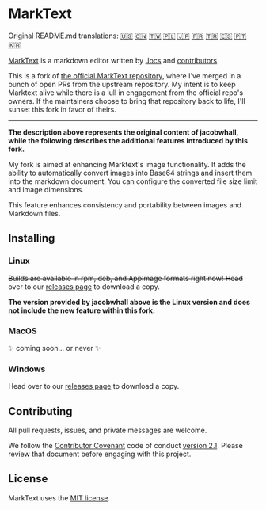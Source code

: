 # MarkText

Original README.md translations:
[:us:](docs/i18n/english.md#readme)
[:cn:](docs/i18n/zh_cn.md#readme)
[:taiwan:](docs/i18n/zh_tw.md#readme)
[:poland:](docs/i18n/pl.md#readme)
[:jp:](docs/i18n/ja.md#readme)
[:fr:](docs/i18n/french.md#readme)
[:tr:](docs/i18n/tr.md#readme)
[:es:](docs/i18n/spanish.md#readme)
[:portugal:](docs/i18n/pt.md#readme)
[:kr:](docs/i18n/ko.md#readme)

[MarkText](https://github.com/marktext/marktext) is a markdown editor written by [Jocs](https://github.com/Jocs) and [contributors](https://github.com/marktext/marktext/graphs/contributors).

This is a fork of [the official MarkText repository](https://github.com/marktext/marktext), where I've merged in a bunch of open PRs from the upstream repository.
My intent is to keep Marktext alive while there is a lull in engagement from the official repo's owners.
If the maintainers choose to bring that repository back to life, I'll sunset this fork in favor of theirs.

---

**The description above represents the original content of jacobwhall, while the following describes the additional features introduced by this fork.**

My fork is aimed at enhancing Marktext's image functionality. It adds the ability to automatically convert images into Base64 strings and insert them into the markdown document. You can configure the converted file size limit and image dimensions.

This feature enhances consistency and portability between images and Markdown files.

## Installing

### Linux

~~Builds are available in rpm, deb, and AppImage formats right now!
Head over to our [releases page](https://github.com/jacobwhall/marktext/releases) to download a copy.~~

**The version provided by jacobwhall above is the Linux version and does not include the new feature within this fork.**

### MacOS

✨ coming soon... or never ✨

### Windows

Head over to our [releases page](https://github.com/dustdusk/marktext/releases) to download a copy.

## Contributing

All pull requests, issues, and private messages are welcome.

We follow the [Contributor Covenant](https://www.contributor-covenant.org/) code of conduct [version 2.1](.github/CODE_OF_CONDUCT.md). Please review that document before engaging with this project.

## License

MarkText uses the [MIT license](LICENSE).
